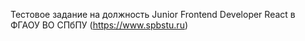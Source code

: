 Тестовое задание на должность Junior Frontend Developer React в ФГАОУ ВО СПбПУ (https://www.spbstu.ru)